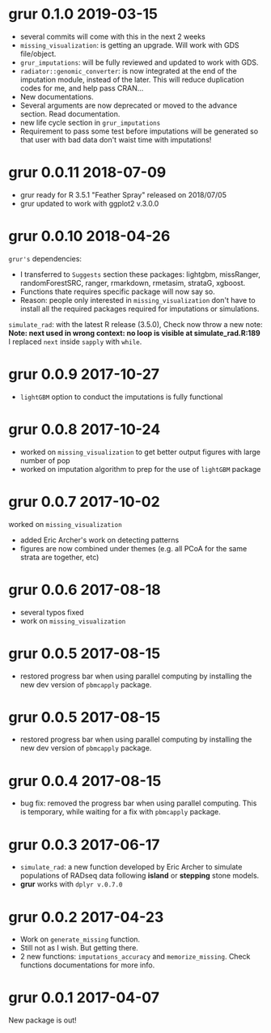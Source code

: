 # grur 0.1.0 2019-03-15

* several commits will come with this in the next 2 weeks
* `missing_visualization`: is getting an upgrade. Will work with GDS file/object.
* `grur_imputations`: will be fully reviewed and updated to work with GDS.
* `radiator::genomic_converter`: is now integrated at the end of the imputation 
module, instead of the later. This will reduce duplication codes for me, and help pass
CRAN...
* New documentations.
* Several arguments are now deprecated or moved to the advance section. Read documentation.
* new life cycle section in `grur_imputations`
* Requirement to pass some test before imputations will be generated so that
user with bad data don't waist time with imputations!


# grur 0.0.11 2018-07-09

* grur ready for R 3.5.1 "Feather Spray" released on 2018/07/05
* grur updated to work with ggplot2 v.3.0.0


# grur 0.0.10 2018-04-26

`grur's` dependencies:

  * I transferred to `Suggests` section these packages: 
  lightgbm, missRanger, randomForestSRC, ranger, rmarkdown, rmetasim, strataG,
  xgboost.
  * Functions thate requires specific package will now say so.
  * Reason: people only interested in `missing_visualization` don't have to install
  all the required packages required for imputations or simulations.

`simulate_rad`: with the latest R release (3.5.0), Check now throw a new note:
**Note: next used in wrong context: no loop is visible at simulate_rad.R:189**
I replaced `next` inside `sapply` with `while`.


# grur 0.0.9 2017-10-27

* `lightGBM` option to conduct the imputations is fully functional



# grur 0.0.8 2017-10-24

* worked on `missing_visualization` to get better output figures with large number of pop
* worked on imputation algorithm to prep for the use of `lightGBM` package


# grur 0.0.7 2017-10-02

worked on `missing_visualization`
* added Eric Archer's work on detecting patterns
* figures are now combined under themes (e.g. all PCoA for the same strata are together, etc)

# grur 0.0.6 2017-08-18

* several typos fixed
* work on `missing_visualization`

# grur 0.0.5 2017-08-15

* restored progress bar when using parallel computing by installing the new dev
version of `pbmcapply` package.



# grur 0.0.5 2017-08-15

* restored progress bar when using parallel computing by installing the new dev
version of `pbmcapply` package.


# grur 0.0.4 2017-08-15

* bug fix: removed the progress bar when using parallel computing.
This is temporary, while waiting for a fix with `pbmcapply` package.


# grur 0.0.3 2017-06-17

* `simulate_rad`: a new function developed by Eric Archer to simulate populations
of RADseq data following **island** or **stepping** stone models.
* **grur** works with `dplyr v.0.7.0`

# grur 0.0.2 2017-04-23

* Work on `generate_missing` function.
* Still not as I wish. But getting there.
* 2 new functions: `imputations_accuracy` and `memorize_missing`. Check functions
documentations for more info.


# grur 0.0.1 2017-04-07

New package is out!


